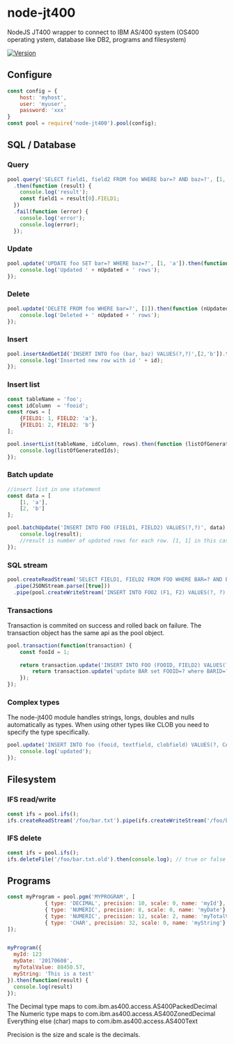 # node-jt400
NodeJS JT400 wrapper to connect to IBM AS/400 system (OS400 operating ystem, database like DB2, programs and filesystem)

[![Version](https://img.shields.io/npm/v/node-jt400.svg)](https://npmjs.org/package/node-jt400)

## Configure
```javascript
const config = {
    host: 'myhost',
    user: 'myuser',
    password: 'xxx'
}
const pool = require('node-jt400').pool(config);
```
## SQL / Database

### Query
```javascript
pool.query('SELECT field1, field2 FROM foo WHERE bar=? AND baz=?', [1, 'a'])
  .then(function (result) {
    console.log('result');
    const field1 = result[0].FIELD1;	    
  })
  .fail(function (error) {
    console.log('error');
    console.log(error);
  });
```

### Update
```javascript
pool.update('UPDATE foo SET bar=? WHERE baz=?', [1, 'a']).then(function (nUpdated) {
    console.log('Updated ' + nUpdated + ' rows');
});
```

### Delete
```javascript
pool.update('DELETE FROM foo WHERE bar=?', [1]).then(function (nUpdated) {
    console.log('Deleted + ' nUpdated + ' rows');
});
```

### Insert
```javascript
pool.insertAndGetId('INSERT INTO foo (bar, baz) VALUES(?,?)',[2,'b']).then(function(id) {
    console.log('Inserted new row with id ' + id);
});
```

### Insert list
```javascript
const tableName = 'foo';
const idColumn  = 'fooid';
const rows = [
    {FIELD1: 1, FIELD2: 'a'},
    {FIELD1: 2, FIELD2: 'b'}
];

pool.insertList(tableName, idColumn, rows).then(function (listOfGeneratedIds) {
    console.log(listOfGeneratedIds);
});
```

### Batch update
```javascript
//insert list in one statement
const data = [
    [1, 'a'],
    [2, 'b']
];

pool.batchUpdate('INSERT INTO FOO (FIELD1, FIELD2) VALUES(?,?)', data).then(function (result) {
    console.log(result);
    //result is number of updated rows for each row. [1, 1] in this case.
});
```

### SQL stream
```javascript
pool.createReadStream('SELECT FIELD1, FIELD2 FROM FOO WHERE BAR=? AND BAZ=?', [1, 'a'])
  .pipe(JSONStream.parse([true]))
  .pipe(pool.createWriteStream('INSERT INTO FOO2 (F1, F2) VALUES(?, ?)'));
```

### Transactions
Transaction is commited on success and rolled back on failure.
The transaction object has the same api as the pool object.

```javascript
pool.transaction(function(transaction) {
	const fooId = 1;
	
	return transaction.update('INSERT INTO FOO (FOOID, FIELD2) VALUES(?,?)', [fooId, 'a']).then(function() {
		return transaction.update('update BAR set FOOID=? where BARID=?', [fooId , 2])
	});
});
```

### Complex types
The node-jt400 module handles strings, longs, doubles and nulls automatically as types. When using other types like CLOB you need to specify the type specifically.
```javascript
pool.update('INSERT INTO foo (fooid, textfield, clobfield) VALUES(?, CAST(? as CLOB))', [1, 'text', {type:'CLOB',value:'A really long text'}]).then(function() {
    console.log('updated');
});

```

## Filesystem

### IFS read/write
```javascript
const ifs = pool.ifs();
ifs.createReadStream('/foo/bar.txt').pipe(ifs.createWriteStream('/foo/bar2.txt'));
```

### IFS delete
```javascript
const ifs = pool.ifs();
ifs.deleteFile('/foo/bar.txt.old').then(console.log); // true or false
```

## Programs
```javascript
const myProgram = pool.pgm('MYPROGRAM', [
            { type: 'DECIMAL', precision: 10, scale: 0, name: 'myId'},
            { type: 'NUMERIC', precision: 8, scale: 0, name: 'myDate'},
            { type: 'NUMERIC', precision: 12, scale: 2, name: 'myTotalValue' },
            { type: 'CHAR', precision: 32, scale: 0, name: 'myString'}
]);


myProgram({
  myId: 123
  myDate: '20170608',
  myTotalValue: 88450.57,
  myString: 'This is a test'
}).then(function(result) {
  console.log(result)
});
```

The Decimal type maps to com.ibm.as400.access.AS400PackedDecimal
The Numeric type maps to com.ibm.as400.access.AS400ZonedDecimal
Everything else (char) maps to com.ibm.as400.access.AS400Text

Precision is the size and scale is the decimals. 
